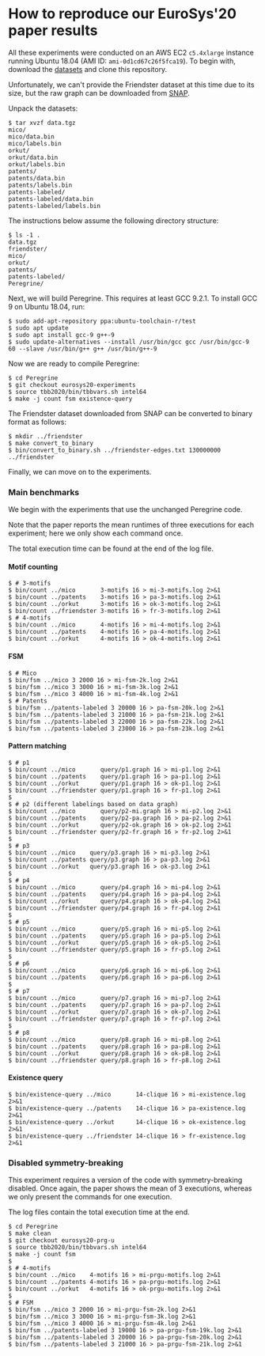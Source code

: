 # How to reproduce our EuroSys'20 paper results

All these experiments were conducted on an AWS EC2 `c5.4xlarge` instance
running Ubuntu 18.04 (AMI ID: `ami-0d1cd67c26f5fca19`). To begin with, download
the
[datasets](https://drive.google.com/open?id=1GHtsboPPSDr1-nPr4kS2CfrZ5sHmEnrh)
and clone this repository.

Unfortunately, we can't provide the Friendster dataset at this time due to its
size, but the raw graph can be downloaded from
[SNAP](https://snap.stanford.edu/data/com-Friendster.html).

Unpack the datasets:

```
$ tar xvzf data.tgz
mico/
mico/data.bin
mico/labels.bin
orkut/
orkut/data.bin
orkut/labels.bin
patents/
patents/data.bin
patents/labels.bin
patents-labeled/
patents-labeled/data.bin
patents-labeled/labels.bin
```

The instructions below assume the following directory structure:

```
$ ls -1 .
data.tgz
friendster/
mico/
orkut/
patents/
patents-labeled/
Peregrine/
```

Next, we will build Peregrine. This requires at least GCC 9.2.1. To install
GCC 9 on Ubuntu 18.04, run:

```
$ sudo add-apt-repository ppa:ubuntu-toolchain-r/test
$ sudo apt update
$ sudo apt install gcc-9 g++-9
$ sudo update-alternatives --install /usr/bin/gcc gcc /usr/bin/gcc-9 60 --slave /usr/bin/g++ g++ /usr/bin/g++-9
```

Now we are ready to compile Peregrine:

```
$ cd Peregrine
$ git checkout eurosys20-experiments
$ source tbb2020/bin/tbbvars.sh intel64
$ make -j count fsm existence-query
```

The Friendster dataset downloaded from SNAP can be converted to binary format
as follows:

```
$ mkdir ../friendster
$ make convert_to_binary
$ bin/convert_to_binary.sh ../friendster-edges.txt 130000000 ../friendster
```

Finally, we can move on to the experiments.

### Main benchmarks

We begin with the experiments that use the unchanged Peregrine code.

Note that the paper reports the mean runtimes of three executions for each
experiment; here we only show each command once.

The total execution time can be found at the end of the log file.

#### Motif counting

```
$ # 3-motifs
$ bin/count ../mico       3-motifs 16 > mi-3-motifs.log 2>&1
$ bin/count ../patents    3-motifs 16 > pa-3-motifs.log 2>&1
$ bin/count ../orkut      3-motifs 16 > ok-3-motifs.log 2>&1
$ bin/count ../friendster 3-motifs 16 > fr-3-motifs.log 2>&1
$ # 4-motifs
$ bin/count ../mico       4-motifs 16 > mi-4-motifs.log 2>&1
$ bin/count ../patents    4-motifs 16 > pa-4-motifs.log 2>&1
$ bin/count ../orkut      4-motifs 16 > ok-4-motifs.log 2>&1
```

#### FSM

```
$ # Mico
$ bin/fsm ../mico 3 2000 16 > mi-fsm-2k.log 2>&1
$ bin/fsm ../mico 3 3000 16 > mi-fsm-3k.log 2>&1
$ bin/fsm ../mico 3 4000 16 > mi-fsm-4k.log 2>&1
$ # Patents
$ bin/fsm ../patents-labeled 3 20000 16 > pa-fsm-20k.log 2>&1
$ bin/fsm ../patents-labeled 3 21000 16 > pa-fsm-21k.log 2>&1
$ bin/fsm ../patents-labeled 3 22000 16 > pa-fsm-22k.log 2>&1
$ bin/fsm ../patents-labeled 3 23000 16 > pa-fsm-23k.log 2>&1
```

#### Pattern matching

```
$ # p1
$ bin/count ../mico       query/p1.graph 16 > mi-p1.log 2>&1
$ bin/count ../patents    query/p1.graph 16 > pa-p1.log 2>&1
$ bin/count ../orkut      query/p1.graph 16 > ok-p1.log 2>&1
$ bin/count ../friendster query/p1.graph 16 > fr-p1.log 2>&1
$
$ # p2 (different labelings based on data graph)
$ bin/count ../mico       query/p2-mi.graph 16 > mi-p2.log 2>&1
$ bin/count ../patents    query/p2-pa.graph 16 > pa-p2.log 2>&1
$ bin/count ../orkut      query/p2-ok.graph 16 > ok-p2.log 2>&1
$ bin/count ../friendster query/p2-fr.graph 16 > fr-p2.log 2>&1
$
$ # p3
$ bin/count ../mico    query/p3.graph 16 > mi-p3.log 2>&1
$ bin/count ../patents query/p3.graph 16 > pa-p3.log 2>&1
$ bin/count ../orkut   query/p3.graph 16 > ok-p3.log 2>&1
$
$ # p4
$ bin/count ../mico       query/p4.graph 16 > mi-p4.log 2>&1
$ bin/count ../patents    query/p4.graph 16 > pa-p4.log 2>&1
$ bin/count ../orkut      query/p4.graph 16 > ok-p4.log 2>&1
$ bin/count ../friendster query/p4.graph 16 > fr-p4.log 2>&1
$
$ # p5
$ bin/count ../mico       query/p5.graph 16 > mi-p5.log 2>&1
$ bin/count ../patents    query/p5.graph 16 > pa-p5.log 2>&1
$ bin/count ../orkut      query/p5.graph 16 > ok-p5.log 2>&1
$ bin/count ../friendster query/p5.graph 16 > fr-p5.log 2>&1
$
$ # p6
$ bin/count ../mico       query/p6.graph 16 > mi-p6.log 2>&1
$ bin/count ../patents    query/p6.graph 16 > pa-p6.log 2>&1
$
$ # p7
$ bin/count ../mico       query/p7.graph 16 > mi-p7.log 2>&1
$ bin/count ../patents    query/p7.graph 16 > pa-p7.log 2>&1
$ bin/count ../orkut      query/p7.graph 16 > ok-p7.log 2>&1
$ bin/count ../friendster query/p7.graph 16 > fr-p7.log 2>&1
$
$ # p8
$ bin/count ../mico       query/p8.graph 16 > mi-p8.log 2>&1
$ bin/count ../patents    query/p8.graph 16 > pa-p8.log 2>&1
$ bin/count ../orkut      query/p8.graph 16 > ok-p8.log 2>&1
$ bin/count ../friendster query/p8.graph 16 > fr-p8.log 2>&1
```

#### Existence query

```
$ bin/existence-query ../mico       14-clique 16 > mi-existence.log 2>&1
$ bin/existence-query ../patents    14-clique 16 > pa-existence.log 2>&1
$ bin/existence-query ../orkut      14-clique 16 > ok-existence.log 2>&1
$ bin/existence-query ../friendster 14-clique 16 > fr-existence.log 2>&1
```

### Disabled symmetry-breaking

This experiment requires a version of the code with symmetry-breaking disabled.
Once again, the paper shows the mean of 3 executions, whereas we only present
the commands for one execution.

The log files contain the total execution time at the end.

```
$ cd Peregrine
$ make clean
$ git checkout eurosys20-prg-u
$ source tbb2020/bin/tbbvars.sh intel64
$ make -j count fsm
$
$ # 4-motifs
$ bin/count ../mico    4-motifs 16 > mi-prgu-motifs.log 2>&1
$ bin/count ../patents 4-motifs 16 > pa-prgu-motifs.log 2>&1
$ bin/count ../orkut   4-motifs 16 > ok-prgu-motifs.log 2>&1
$
$ # FSM
$ bin/fsm ../mico 3 2000 16 > mi-prgu-fsm-2k.log 2>&1
$ bin/fsm ../mico 3 3000 16 > mi-prgu-fsm-3k.log 2>&1
$ bin/fsm ../mico 3 4000 16 > mi-prgu-fsm-4k.log 2>&1
$ bin/fsm ../patents-labeled 3 19000 16 > pa-prgu-fsm-19k.log 2>&1
$ bin/fsm ../patents-labeled 3 20000 16 > pa-prgu-fsm-20k.log 2>&1
$ bin/fsm ../patents-labeled 3 21000 16 > pa-prgu-fsm-21k.log 2>&1
```

